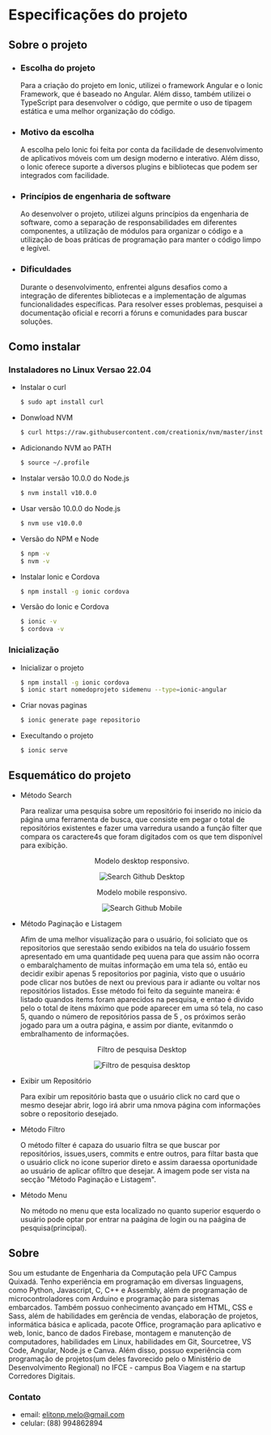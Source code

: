 # Especificações do projeto

## Sobre o projeto

* ### Escolha do projeto
    <p>Para a criação do projeto em Ionic, utilizei o framework Angular e o Ionic Framework, que é baseado no Angular. Além disso, também utilizei o TypeScript para desenvolver o código, que permite o uso de tipagem estática e uma melhor organização do código.</p>

* ### Motivo da escolha
    <p>A escolha pelo Ionic foi feita por conta da facilidade de desenvolvimento de aplicativos móveis com um design moderno e interativo. Além disso, o Ionic oferece suporte a diversos plugins e bibliotecas que podem ser integrados com facilidade.</p>
* ### Princípios de engenharia de software
    <p>Ao desenvolver o projeto, utilizei alguns princípios da engenharia de software, como a separação de responsabilidades em diferentes componentes, a utilização de módulos para organizar o código e a utilização de boas práticas de programação para manter o código limpo e legível.</p>
* ### Dificuldades
    <p>Durante o desenvolvimento, enfrentei alguns desafios como a integração de diferentes bibliotecas e a implementação de algumas funcionalidades específicas. Para resolver esses problemas, pesquisei a documentação oficial e recorri a fóruns e comunidades para buscar soluções. </p>

## Como instalar

### Instaladores no Linux Versao 22.04

* Instalar o curl

    ```bash
    $ sudo apt install curl
    ```
* Donwload NVM

    ```bash
    $ curl https://raw.githubusercontent.com/creationix/nvm/master/install.sh | bash 
    ```
* Adicionando NVM ao PATH

    ```bash
    $ source ~/.profile
    ```
* Instalar versão 10.0.0 do Node.js

    ```bash
    $ nvm install v10.0.0
    ```
* Usar versão 10.0.0 do Node.js

    ```bash
    $ nvm use v10.0.0
    ```
* Versão do NPM e Node

    ```bash
    $ npm -v
    $ nvm -v
    ```
* Instalar Ionic e Cordova
    ```bash
    $ npm install -g ionic cordova
    ```
* Versão do Ionic e Cordova

    ```bash
    $ ionic -v
    $ cordova -v
    ```
### Inicialização
* Inicializar o projeto

    ```bash
    $ npm install -g ionic cordova
    $ ionic start nomedoprojeto sidemenu --type=ionic-angular
    ```
* Criar novas paginas

    ```bash
    $ ionic generate page repositorio
    ```
* Execultando o projeto
    ```bash
    $ ionic serve
    ```
## Esquemático do projeto

* Método Search
    <p>Para realizar uma pesquisa sobre um repositório foi inserido no inicio da página uma ferramenta de busca, que consiste em pegar o total de repositórios existentes  e fazer uma varredura usando a função filter que compara os caractere4s que foram digitados com os que tem disponível para exibição.</p>

    <div align="center">

    Modelo desktop responsivo.

    ![Search Github Desktop](src/assets/imgs/pageSearch.png)

    Modelo mobile responsivo.

    ![Search Github Mobile](src/assets/imgs/searchGithubMobile.png)

    </div>
* Método Paginação e Listagem
    <p>Afim de uma melhor visualização para o usuário, foi soliciato que os repositorios que serestaão sendo exibidos na tela do usuário fossem apresentado em uma quantidade peq   uuena para que assim não ocorra o embaralçhamento de muitas informação em uma tela só, então eu decidir exibir apenas 5 repositorios por paginia, visto que o usuário pode clicar nos butões de next ou previous para ir adiante ou voltar nos repositórios listados. Esse método foi feito da seguinte maneira: é listado quandos items foram aparecidos na pesquisa, e entao é divido pelo o total  de itens máximo que pode aparecer em uma só tela, no caso 5, quando o número de repositórios passa de 5 , os próximos serão jogado para um a outra página, e assim por diante, evitanmdo o embralhamento de informações.</p>

    <div align="center">

    Filtro de pesquisa Desktop

    ![Filtro de pesquisa desktop](src/assets/imgs/filtroPesquisaDesktop.png)

    </div>
* Exibir um Repositório
    <p>Para exibir um repositório basta que o usuário click no card que o mesmo desejar abrir, logo irá abrir uma nmova página com informações sobre o repositorio desejado.</p>
* Método Filtro
    <p>O método filter  é capaza do usuario filtra se que buscar por repositórios, issues,users, commits e entre outros, para filtar basta que o usuário click no icone superior direto e assim daraessa oportunidade ao usuário de aplicar ofiltro que desejar. A imagem pode ser vista na secção "Método Paginação e Listagem".</p>
* Método Menu
    <p>No método no menu  que esta localizado no quanto superior esquerdo o usuário pode optar por entrar na paágina de login ou na paágina de pesquisa(principal).</p>
## Sobre
<p>Sou um estudante de Engenharia da Computação pela UFC Campus Quixadá. Tenho experiência em programação em diversas linguagens, como Python, Javascript,  C, C++ e Assembly, além de programação de microcontroladores com Arduino e programação para sistemas embarcados. Também possuo conhecimento avançado em HTML, CSS e Sass, além de habilidades em gerência de vendas, elaboração de projetos, informática básica e aplicada, pacote Office, programação para aplicativo e web, Ionic, banco de dados Firebase, montagem e manutenção de computadores, habilidades em Linux, habilidades em Git, Sourcetree, VS Code, Angular, Node.js e Canva. Além disso, possuo experiência com programação de projetos(um deles favorecido pelo o Ministério de Desenvolvimento Regional) no IFCE - campus Boa Viagem e na startup Corredores Digitais.</p>

### Contato
* email: elitonp.melo@gmail.com
* celular: (88) 994862894 
